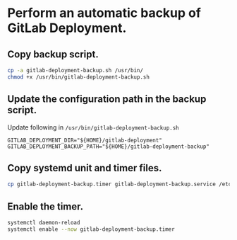 # Perform an automatic backup of GitLab Deployment.

## Copy backup script.
```bash
cp -a gitlab-deployment-backup.sh /usr/bin/
chmod +x /usr/bin/gitlab-deployment-backup.sh
```

## Update the configuration path in the backup script.
Update following in `/usr/bin/gitlab-deployment-backup.sh`
```
GITLAB_DEPLOYMENT_DIR="${HOME}/gitlab-deployment"
GITLAB_DEPLOYMENT_BACKUP_PATH="${HOME}/gitlab-deployment-backup"
```

## Copy systemd unit and timer files.
```bash
cp gitlab-deployment-backup.timer gitlab-deployment-backup.service /etc/systemd/system/
```

## Enable the timer.
```bash
systemctl daemon-reload
systemctl enable --now gitlab-deployment-backup.timer
```